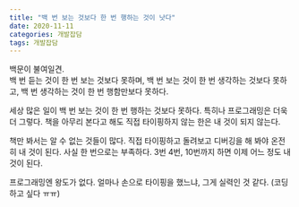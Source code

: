 ```yaml
---
title: "백 번 보는 것보다 한 번 행하는 것이 낫다"
date: 2020-11-11
categories: 개발잡담
tags: 개발잡담
---
```


백문이 불여일견.<br>
백 번 듣는 것이 한 번 보는 것보다 못하며, 백 번 보는 것이 한 번 생각하는 것보다 못하고, 백 번 생각하는 것이 한 번 행함만보다 못하다.

세상 많은 일이 백 번 보는 것이 한 번 행하는 것보다 못하다. 특히나 프로그래밍은 더욱더 그렇다. 책을 아무리 본다고 해도 직접 타이핑하지 않는 한은 내 것이 되지 않는다.

책만 봐서는 알 수 없는 것들이 많다. 직접 타이핑하고 돌려보고 디버깅을 해 봐야 온전히 내 것이 된다. 사실 한 번으로는 부족하다. 3번 4번, 10번까지 하면 이제 어느 정도 내 것이 된다.

프로그래밍엔 왕도가 없다. 얼마나 손으로 타이핑을 했느냐, 그게 실력인 것 같다. (코딩하고 싶다 ㅠㅠ)
